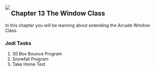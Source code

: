 <img align="left" src="http://hermonswebsites.com/Classes/CS/python.png"><H2>Chapter 13 The Window Class</H2>

In this chapter you will be learning about extending the Arcade Window Class. 


<h3>Jedi Tasks</h3>
<ol>
  <li>30 Box Bounce Program</li>
  <li>Snowfall Program</li>
  <li>Take Home Test</li>
  </ol>
